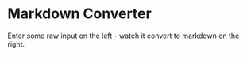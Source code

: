 Markdown Converter
=======================

Enter some raw input on the left - watch it convert to markdown on the right.
